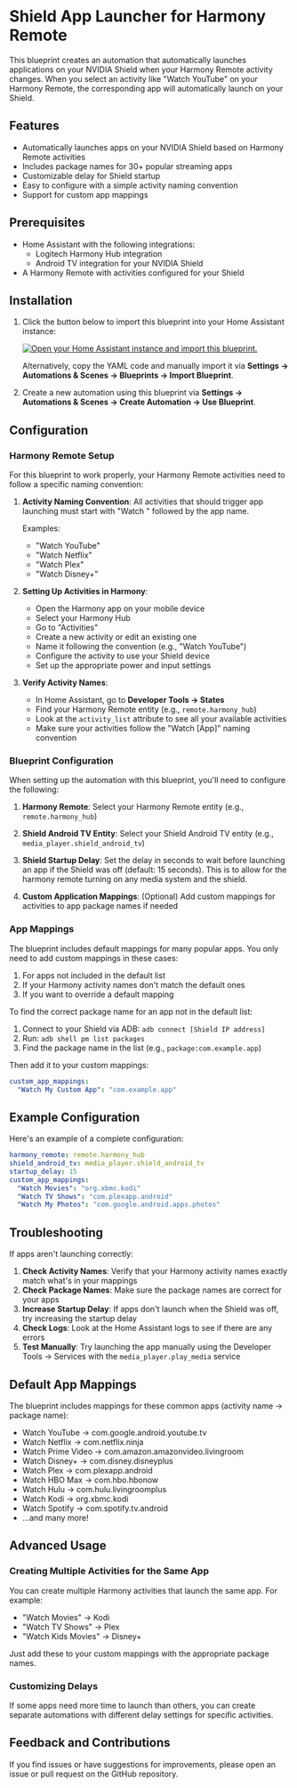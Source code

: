 # Shield App Launcher for Harmony Remote

This blueprint creates an automation that automatically launches applications on your NVIDIA Shield when your Harmony Remote activity changes. When you select an activity like "Watch YouTube" on your Harmony Remote, the corresponding app will automatically launch on your Shield.

## Features

- Automatically launches apps on your NVIDIA Shield based on Harmony Remote activities
- Includes package names for 30+ popular streaming apps
- Customizable delay for Shield startup
- Easy to configure with a simple activity naming convention
- Support for custom app mappings

## Prerequisites

- Home Assistant with the following integrations:
  - Logitech Harmony Hub integration
  - Android TV integration for your NVIDIA Shield
- A Harmony Remote with activities configured for your Shield

## Installation

1. Click the button below to import this blueprint into your Home Assistant instance:

   [![Open your Home Assistant instance and import this blueprint.](https://my.home-assistant.io/badges/blueprint_import.svg)](https://my.home-assistant.io/redirect/blueprint_import/?blueprint_url=https://github.com/yourusername/ha-blueprints/blob/main/shield-app-launcher.yaml)

   Alternatively, copy the YAML code and manually import it via **Settings -> Automations & Scenes -> Blueprints -> Import Blueprint**.

2. Create a new automation using this blueprint via **Settings -> Automations & Scenes -> Create Automation -> Use Blueprint**.

## Configuration

### Harmony Remote Setup

For this blueprint to work properly, your Harmony Remote activities need to follow a specific naming convention:

1. **Activity Naming Convention**: All activities that should trigger app launching must start with "Watch " followed by the app name.

   Examples:

   - "Watch YouTube"
   - "Watch Netflix"
   - "Watch Plex"
   - "Watch Disney+"

2. **Setting Up Activities in Harmony**:

   - Open the Harmony app on your mobile device
   - Select your Harmony Hub
   - Go to "Activities"
   - Create a new activity or edit an existing one
   - Name it following the convention (e.g., "Watch YouTube")
   - Configure the activity to use your Shield device
   - Set up the appropriate power and input settings

3. **Verify Activity Names**:
   - In Home Assistant, go to **Developer Tools -> States**
   - Find your Harmony Remote entity (e.g., `remote.harmony_hub`)
   - Look at the `activity_list` attribute to see all your available activities
   - Make sure your activities follow the "Watch [App]" naming convention

### Blueprint Configuration

When setting up the automation with this blueprint, you'll need to configure the following:

1. **Harmony Remote**: Select your Harmony Remote entity (e.g., `remote.harmony_hub`)

2. **Shield Android TV Entity**: Select your Shield Android TV entity (e.g., `media_player.shield_android_tv`)

3. **Shield Startup Delay**: Set the delay in seconds to wait before launching an app if the Shield was off (default: 15 seconds). This is to allow for the harmony remote turning on any media system and the shield.

4. **Custom Application Mappings**: (Optional) Add custom mappings for activities to app package names if needed

### App Mappings

The blueprint includes default mappings for many popular apps. You only need to add custom mappings in these cases:

1. For apps not included in the default list
2. If your Harmony activity names don't match the default ones
3. If you want to override a default mapping

To find the correct package name for an app not in the default list:

1. Connect to your Shield via ADB: `adb connect [Shield IP address]`
2. Run: `adb shell pm list packages`
3. Find the package name in the list (e.g., `package:com.example.app`)

Then add it to your custom mappings:

```yaml
custom_app_mappings:
  "Watch My Custom App": "com.example.app"
```

## Example Configuration

Here's an example of a complete configuration:

```yaml
harmony_remote: remote.harmony_hub
shield_android_tv: media_player.shield_android_tv
startup_delay: 15
custom_app_mappings:
  "Watch Movies": "org.xbmc.kodi"
  "Watch TV Shows": "com.plexapp.android"
  "Watch My Photos": "com.google.android.apps.photos"
```

## Troubleshooting

If apps aren't launching correctly:

1. **Check Activity Names**: Verify that your Harmony activity names exactly match what's in your mappings
2. **Check Package Names**: Make sure the package names are correct for your apps
3. **Increase Startup Delay**: If apps don't launch when the Shield was off, try increasing the startup delay
4. **Check Logs**: Look at the Home Assistant logs to see if there are any errors
5. **Test Manually**: Try launching the app manually using the Developer Tools -> Services with the `media_player.play_media` service

## Default App Mappings

The blueprint includes mappings for these common apps (activity name -> package name):

- Watch YouTube -> com.google.android.youtube.tv
- Watch Netflix -> com.netflix.ninja
- Watch Prime Video -> com.amazon.amazonvideo.livingroom
- Watch Disney+ -> com.disney.disneyplus
- Watch Plex -> com.plexapp.android
- Watch HBO Max -> com.hbo.hbonow
- Watch Hulu -> com.hulu.livingroomplus
- Watch Kodi -> org.xbmc.kodi
- Watch Spotify -> com.spotify.tv.android
- ...and many more!

## Advanced Usage

### Creating Multiple Activities for the Same App

You can create multiple Harmony activities that launch the same app. For example:

- "Watch Movies" -> Kodi
- "Watch TV Shows" -> Plex
- "Watch Kids Movies" -> Disney+

Just add these to your custom mappings with the appropriate package names.

### Customizing Delays

If some apps need more time to launch than others, you can create separate automations with different delay settings for specific activities.

## Feedback and Contributions

If you find issues or have suggestions for improvements, please open an issue or pull request on the GitHub repository.
